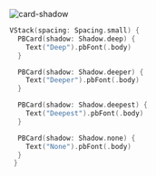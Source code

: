 ![card-shadow](https://github.com/powerhome/playbook/assets/92755007/7dd7edc1-a2b1-4e91-b271-9c897c9ededd)

```swift
VStack(spacing: Spacing.small) {
  PBCard(shadow: Shadow.deep) {
    Text("Deep").pbFont(.body)
  }

  PBCard(shadow: Shadow.deeper) {
    Text("Deeper").pbFont(.body)
  }

  PBCard(shadow: Shadow.deepest) {
    Text("Deepest").pbFont(.body)
  }

  PBCard(shadow: Shadow.none) {
    Text("None").pbFont(.body)
  }
 }
```
